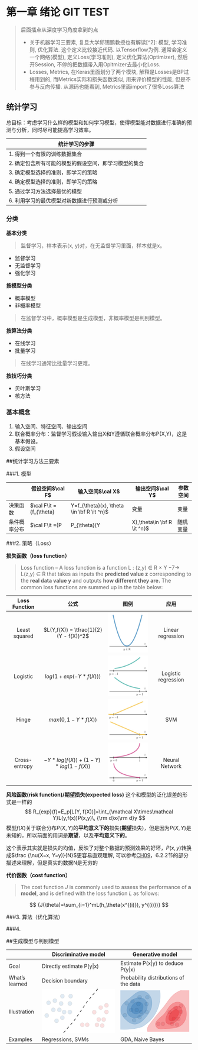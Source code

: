 # 第一章 绪论 GIT TEST

> 后面插点从深度学习角度拿到的点
>
> - 关于机器学习三要素, 复旦大学邱锡鹏教授也有解读[^2]: 模型, 学习准则, 优化算法. 这个定义比较接近代码. 以Tensorflow为例. 通常会定义一个网络(模型), 定义Loss(学习准则), 定义优化算法(Optimizer), 然后开Session, 不停的把数据带入用Opitmizer去最小化Loss.
> - Losses, Metrics, 在Keras里面划分了两个模块, 解释是Losses是BP过程用到的, 而Metrics实际和损失函数类似, 用来评价模型的性能, 但是不参与反向传播. 从源码也能看到, Metrics里面import了很多Loss算法



## 统计学习

总目标：考虑学习什么样的模型和如何学习模型，使得模型能对数据进行准确的预测与分析，同时尽可能提高学习效率。

| 统计学习的步骤                                        |
| ----------------------------------------------------- |
| 1. 得到一个有限的训练数据集合                         |
| 2. 确定包含所有可能的模型的假设空间，即学习模型的集合 |
| 3. 确定模型选择的准则，即学习的策略                   |
| 4. 确定模型选择的准则，即学习的策略                   |
| 5. 通过学习方法选择最优的模型                         |
| 6. 利用学习的最优模型对新数据进行预测或分析           |

### 分类

**基本分类**

> 监督学习，样本表示(x, y)对，在无监督学习里面，样本就是x。

- 监督学习
- 无监督学习
- 强化学习

**按模型分类**

- 概率模型
- 非概率模型

> 在监督学习中，概率模型是生成模型，非概率模型是判别模型。

**按算法分类**

- 在线学习
- 批量学习

>在线学习通常比批量学习更难。

**按技巧分类**

- 贝叶斯学习
- 核方法

### 基本概念

1. 输入空间、特征空间、输出空间
2. 联合概率分布：监督学习假设输入输出X和Y遵循联合概率分布P(X,Y)，这是基本假设。
3. 假设空间

##统计学习方法三要素

###1. 模型

|              | 假设空间$\cal F$                                             | 输入空间$\cal X$ | 输出空间$\cal Y$ | 参数空间      |
| ------------ | ------------------------------------------------------------ | ---------------- | ---------------- | ------------- |
| 决策函数     | $\cal F\it =\{f_{\theta} |Y=f_{\theta}(x), \theta \in \bf R \it ^n\}$ | 变量             | 变量             | $\bf R\it ^n$ |
| 条件概率分布 | $\cal F\it =\{P|P_{\theta}(Y|X),\theta\in \bf R \it ^n\}$    | 随机变量         | 随机变量         | $\bf R\it ^n$ |

###2. 策略（Loss）

**损失函数（loss function）**

> Loss function – A loss function is a function L : (z,y) ∈ R × Y −7→ L(z,y) ∈ R that takes as inputs the **predicted value z** corresponding to the **real data value y** and outputs **how diﬀerent they are.** The common loss functions are summed up in the table below:

| Loss Function |                   公式                   |                          图例                          |        应用         |
| :-----------: | :--------------------------------------: | :----------------------------------------------------: | :-----------------: |
| Least squared | $L(Y,f(X)) = \tfrac{1}{2} (Y - f(X))^2$  |     <img src= assets/Attachment.jpeg width='200'>      |  Linear regression  |
|   Logistic    |         $log(1 + exp(−Y*f(X)))$          | <img src= assets/Attachment-4073712.jpeg width='200'>  | Logistic regression |
|     Hinge     |           $max(0,1 − Y*f(X))$            | <img src =assets/Attachment-4073736.jpeg width ='200'> |         SVM         |
| Cross-entropy | $− Y*log(f(X)) + (1 − Y)* log(1 − f(X))$ | <img src= assets/Attachment-4073778.jpeg width='200'>  |   Neural Network    |



**风险函数(risk function)/期望损失(expected loss)**
这个和模型的泛化误差的形式是一样的
$$
R_{exp}(f)=E_p[L(Y, f(X))]=\int_{\mathcal X\times\mathcal Y}L(y,f(x))P(x,y)\, {\rm d}x{\rm d}y
$$
模型$f(X)$关于联合分布$P(X,Y)$的**平均意义下的**损失(**期望**损失)，但是因为$P(X,Y)$是未知的，所以前面的用词是**期望**，以及**平均意义下的**。

这个表示其实就是损失的均值，反映了对整个数据的预测效果的好坏，$P(x,y)$转换成$\frac {\nu(X=x, Y=y)}{N}$更容易直观理解, 可以参考[CH09](../CH09/README.md)，6.2.2节的部分描述来理解，但是真实的数据N是无穷的

**代价函数（cost function）**

> The cost function $J$  is commonly used to assess the performance of **a model**, and is defined with the loss function $L$  as follows:

$$
{J(\theta)=\sum_{i=1}^mL(h_\theta(x^{(i)}), y^{(i)})}
$$



###3. 算法（优化算法）

###4. 

##生成模型与判别模型


|                | Discriminative model                     | Generative model                                 |
| -------------- | ---------------------------------------- | ------------------------------------------------ |
| Goal           | Directly estimate P(y\|x)                | Estimate P(x\|y) to deduce P(y\|x)               |
| What’s learned | Decision boundary                        | Probability distributions of the data            |
| Illustration   | ![Attachment.png](assets/Attachment.png) | ![Attachment.png](assets/Attachment-4047241.png) |
| Examples       | Regressions, SVMs                        | GDA, Naive Bayes                                 |